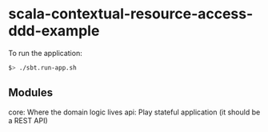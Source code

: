 scala-contextual-resource-access-ddd-example
============================================

To run the application:

```sh
$> ./sbt.run-app.sh
```

Modules
-------

core: Where the domain logic lives
api: Play stateful application (it should be a REST API)
